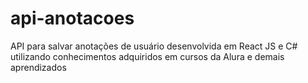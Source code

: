 # api-anotacoes
API para salvar anotações de usuário desenvolvida em React JS e C# utilizando conhecimentos adquiridos em cursos da Alura e demais aprendizados
